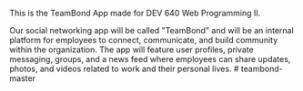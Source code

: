 This is the TeamBond App made for DEV 640 Web Programming II.

Our social networking app will be called "TeamBond" and will be an internal platform for employees to connect, communicate, and build community within the organization. The app will feature user profiles, private messaging, groups, and a news feed where employees can share updates, photos, and videos related to work and their personal lives. # teambond-master
